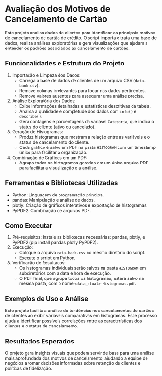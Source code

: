 # Avaliação dos Motivos de Cancelamento de Cartão
Este projeto analisa dados de clientes para identificar os principais motivos de cancelamento de cartão de crédito. O script importa e trata uma base de dados, realiza análises exploratórias e gera visualizações que ajudam a entender os padrões associados ao cancelamento de cartões.

## Funcionalidades e Estrutura do Projeto
1. Importação e Limpeza dos Dados:
   - Carrega a base de dados de clientes de um arquivo CSV (<code>data-bank.csv</code>).
   - Remove colunas irrelevantes para focar nos dados pertinentes.
   - Remove valores ausentes para assegurar uma análise precisa.
2. Análise Exploratória dos Dados:
   - Exibe informações detalhadas e estatísticas descritivas da tabela.
   - Analisa a qualidade e completude dos dados com <code>info()</code> e <code>describe()</code>.
   - Gera contagens e porcentagens da variável <code>Categoria</code>, que indica o status do cliente (ativo ou cancelado).
3. Geração de Histogramas:
   - Produz histogramas que mostram a relação entre as variáveis e o status de cancelamento do cliente.
   - Cada gráfico é salvo em PDF na pasta <code>HISTOGRAM</code> com um timestamp único para facilitar a organização.
4. Combinação de Gráficos em um PDF:
   - Agrupa todos os histogramas gerados em um único arquivo PDF para facilitar a visualização e a análise.

## Ferramentas e Bibliotecas Utilizadas
- Python: Linguagem de programação principal.
- pandas: Manipulação e análise de dados.
- plotly: Criação de gráficos interativos e exportação de histogramas.
- PyPDF2: Combinação de arquivos PDF.

## Como Executar
1. Pré-requisitos: Instale as bibliotecas necessárias: pandas, plotly, e PyPDF2 (pip install pandas plotly PyPDF2).
2. Execução:
   - Coloque o arquivo <code>data-bank.csv</code> no mesmo diretório do script.
   - Execute o script em Python.
3. Verificação de Resultados:
   - Os histogramas individuais serão salvos na pasta <code>HISTOGRAM</code> em subdiretórios com a data e hora de execução.
   - O PDF final, que agrupa todos os histogramas, estará salvo na mesma pasta, com o nome <code><data_atual>-Histogramas.pdf</code>.

## Exemplos de Uso e Análise
Este projeto facilita a análise de tendências nos cancelamentos de cartões de clientes ao exibir variáveis comparativas em histogramas. Esse processo ajuda a identificar possíveis correlações entre as características dos clientes e o status de cancelamento.

## Resultados Esperados
O projeto gera insights visuais que podem servir de base para uma análise mais aprofundada dos motivos de cancelamento, ajudando a equipe de negócios a tomar decisões informadas sobre retenção de clientes e políticas de fidelização.
